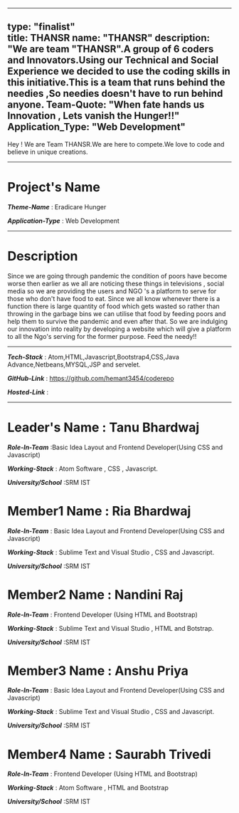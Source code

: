 
---
type: "finalist"                   
title: THANSR
name: "THANSR"
description: "We are team "THANSR".A group of 6 coders and Innovators.Using our Technical and Social Experience we decided to use the coding skills in this initiative.This is a team that runs behind the needies ,So needies doesn't have to run behind anyone.
Team-Quote: "When fate hands us Innovation , Lets vanish the Hunger!!"
Application_Type: "Web Development"
---

Hey ! We are Team THANSR.We are here to compete.We love to code and believe in unique creations.


---

# Project's Name

_**Theme-Name**_ : Eradicare Hunger

_**Application-Type**_ : Web Development 

---

# Description

Since we are going through pandemic the condition of poors have become worse then earlier as we all are noticing these things in televisions , social media so we are providing the users and NGO 's a platform to serve for those who don't have food  to eat.
Since we all know whenever there is a function there is large quantity of food which gets wasted so rather than throwing in the garbage bins we can utilise that food by feeding poors and help them to survive the pandemic and even after that.
So we are indulging our innovation into reality by developing a website which will give a platform to all the Ngo's serving for the former purpose.
Feed the needy!!


---

_**Tech-Stack**_  :  Atom,HTML,Javascript,Bootstrap4,CSS,Java Advance,Netbeans,MYSQL,JSP and servelet. 

_**GitHub-Link**_ :  https://github.com/hemant3454/coderepo 

_**Hosted-Link**_ :   


---


# Leader's Name : Tanu Bhardwaj

_**Role-In-Team**_  :Basic Idea Layout and Frontend Developer(Using CSS and Javascript)

_**Working-Stack**_ : Atom Software , CSS , Javascript.

_**University/School**_ :SRM IST


# Member1 Name : Ria Bhardwaj

_**Role-In-Team**_  : Basic Idea Layout and Frontend Developer(Using CSS and Javascript)

_**Working-Stack**_ : Sublime Text and Visual Studio , CSS and Javascript.

_**University/School**_ :SRM IST



# Member2 Name : Nandini Raj

_**Role-In-Team**_  : Frontend Developer (Using HTML and Bootstrap)

_**Working-Stack**_ : Sublime Text and Visual Studio , HTML and Botstrap.

_**University/School**_ :SRM IST



# Member3 Name : Anshu Priya

_**Role-In-Team**_  :  Basic Idea Layout and Frontend Developer(Using CSS and Javascript)

_**Working-Stack**_ : Sublime Text and Visual Studio , CSS and Javascript.

_**University/School**_ :SRM IST



# Member4 Name : Saurabh Trivedi

_**Role-In-Team**_  : Frontend Developer (Using HTML and Bootstrap)

_**Working-Stack**_ : Atom Software , HTML and Bootstrap

_**University/School**_ :SRM IST


